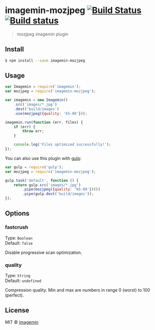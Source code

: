 # imagemin-mozjpeg [![Build Status](http://img.shields.io/travis/imagemin/imagemin-mozjpeg.svg?style=flat)](http://travis-ci.org/imagemin/imagemin-mozjpeg) [![Build status](https://ci.appveyor.com/api/projects/status/uuh7yi48erf4ykyo?svg=true)](https://ci.appveyor.com/project/ShinnosukeWatanabe/imagemin-mozjpeg)

> mozjpeg imagemin plugin


## Install

```bash
$ npm install --save imagemin-mozjpeg
```


## Usage

```js
var Imagemin = require('imagemin');
var mozjpeg = require('imagemin-mozjpeg');

var imagemin = new Imagemin()
	.src('images/*.jpg')
	.dest('build/images')
	.use(mozjpeg({quality: '65-80'}));

imagemin.run(function (err, files) {
	if (err) {
		throw err;
	}

	console.log('Files optimized successfully!');
});
```

You can also use this plugin with [gulp](http://gulpjs.com):

```js
var gulp = require('gulp');
var mozjpeg = require('imagemin-mozjpeg');

gulp.task('default', function () {
	return gulp.src('images/*.jpg')
		.pipe(mozjpeg({quality: '65-80'})())
		.pipe(gulp.dest('build/images'));
});
```


## Options

### fastcrush

Type: `Boolean`  
Default: `false`

Disable progressive scan optimization.

### quality

Type: `String`  
Default: `undefined`

Compression quality. Min and max are numbers in range 0 (worst) to 100 (perfect).


## License

MIT © [imagemin](https://github.com/imagemin)
